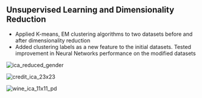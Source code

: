 ## Unsupervised Learning and Dimensionality Reduction
* Applied K-means, EM clustering algorithms to two datasets before and after dimensionality reduction
* Added clustering labels as a new feature to the initial datasets. Tested improvement in Neural Networks performance on the modified datasets

![ica_reduced_gender](https://cloud.githubusercontent.com/assets/8766167/21696793/66af4392-d344-11e6-8fcb-73537ffc3152.jpg)

![credit_ica_23x23](https://cloud.githubusercontent.com/assets/8766167/21696409/c7e58bfa-d342-11e6-95ca-26f3ef4fc45c.jpg)

![wine_ica_11x11_pd](https://cloud.githubusercontent.com/assets/8766167/21696444/eb7d96a2-d342-11e6-8a91-4395b0b33da2.png)
